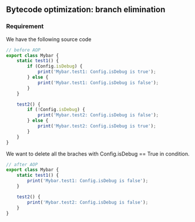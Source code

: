 
## Bytecode optimization: branch elimination
### Requirement

We have the following source code
```ts
// before AOP
export class Mybar {
    static test1() {
        if (Config.isDebug) {
            print('Mybar.test1: Config.isDebug is true');
        } else {
            print('Mybar.test1: Config.isDebug is false');
        }
    }

    test2() {
        if (!Config.isDebug) {
            print('Mybar.test2: Config.isDebug is false');
        } else {
            print('Mybar.test2: Config.isDebug is true');
        }
    }
}
```
We want to delete all the braches with Config.isDebug == True in condition.
```ts
// after AOP
export class Mybar {
    static test1() {
        print('Mybar.test1: Config.isDebug is false');
    }

    test2() {
        print('Mybar.test2: Config.isDebug is false');
    }
}
```